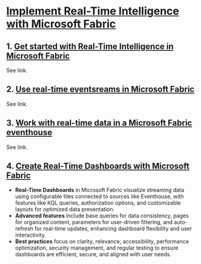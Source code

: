 # [Implement Real-Time Intelligence with Microsoft Fabric](https://learn.microsoft.com/en-gb/training/paths/explore-real-time-analytics-microsoft-fabric/)

## 1. [Get started with Real-Time Intelligence in Microsoft Fabric](../../Get%20started%20with%20Microsoft%20Fabric/8-real-time-intelligence.md)
See link.

## 2. [Use real-time eventsreams in Microsoft Fabric](../1-ingest-data/5-eventstreams.md)
See link.

## 3. [Work with real-time data in a Microsoft Fabric eventhouse](../1-ingest-data/6-eventhouse.md)
See link.

## 4. [Create Real-Time Dashboards with Microsoft Fabric](./4-real-time-dashboards.md)
- **Real-Time Dashboards** in Microsoft Fabric visualize streaming data using configurable tiles connected to sources like Eventhouse, with features like KQL queries, authorization options, and customizable layouts for optimized data presentation.  
- **Advanced features** include base queries for data consistency, pages for organized content, parameters for user-driven filtering, and auto-refresh for real-time updates, enhancing dashboard flexibility and user interactivity.  
- **Best practices** focus on clarity, relevance, accessibility, performance optimization, security management, and regular testing to ensure dashboards are efficient, secure, and aligned with user needs.